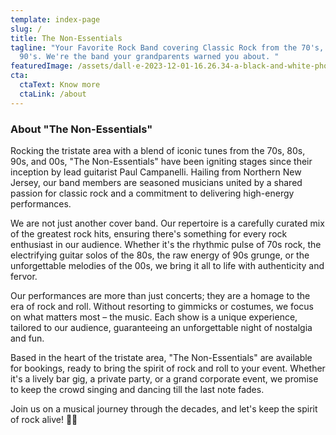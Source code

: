 ```yaml
---
template: index-page
slug: /
title: The Non-Essentials
tagline: "Your Favorite Rock Band covering Classic Rock from the 70's, 80's,
  90's. We're the band your grandparents warned you about. "
featuredImage: /assets/dall·e-2023-12-01-16.26.34-a-black-and-white-photograph-with-a-nostalgic-and-edgy-theme-featuring-a-beautiful-model-in-a-relaxed-hitchhiking-pose-standing-off-center-to-the-ri.png
cta:
  ctaText: Know more
  ctaLink: /about
---
```

### About "The Non-Essentials"

Rocking the tristate area with a blend of iconic tunes from the 70s, 80s, 90s, and 00s, "The Non-Essentials" have been igniting stages since their inception by lead guitarist Paul Campanelli. Hailing from Northern New Jersey, our band members are seasoned musicians united by a shared passion for classic rock and a commitment to delivering high-energy performances.

We are not just another cover band. Our repertoire is a carefully curated mix of the greatest rock hits, ensuring there's something for every rock enthusiast in our audience. Whether it's the rhythmic pulse of 70s rock, the electrifying guitar solos of the 80s, the raw energy of 90s grunge, or the unforgettable melodies of the 00s, we bring it all to life with authenticity and fervor.

Our performances are more than just concerts; they are a homage to the era of rock and roll. Without resorting to gimmicks or costumes, we focus on what matters most – the music. Each show is a unique experience, tailored to our audience, guaranteeing an unforgettable night of nostalgia and fun.

Based in the heart of the tristate area, "The Non-Essentials" are available for bookings, ready to bring the spirit of rock and roll to your event. Whether it's a lively bar gig, a private party, or a grand corporate event, we promise to keep the crowd singing and dancing till the last note fades.

Join us on a musical journey through the decades, and let's keep the spirit of rock alive! 🎸🤘